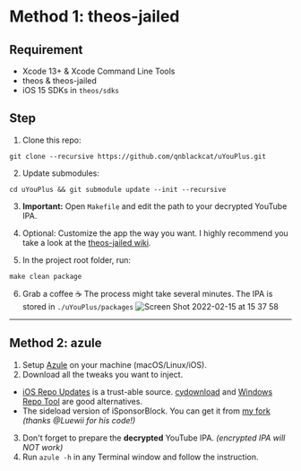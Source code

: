 # Method 1: theos-jailed
## Requirement

- Xcode 13+ & Xcode Command Line Tools
- theos & theos-jailed
- iOS 15 SDKs in `theos/sdks`

## Step

1. Clone this repo:
```
git clone --recursive https://github.com/qnblackcat/uYouPlus.git
```
2. Update submodules:
```
cd uYouPlus && git submodule update --init --recursive
```

3. **Important:** Open `Makefile` and edit the path to your decrypted YouTube IPA. 

4. Optional: Customize the app the way you want. I highly recommend you take a look at the [theos-jailed wiki](https://github.com/kabiroberai/theos-jailed/wiki/Usage).

5. In the project root folder, run:
```
make clean package
```

6. Grab a coffee ☕️ The process might take several minutes. The IPA is stored in `./uYouPlus/packages`
![Screen Shot 2022-02-15 at 15 37 58](https://user-images.githubusercontent.com/52943116/154024200-f9cf8726-5536-4d68-a649-96649bc99e40.png)

***

## Method 2: azule

1. Setup [Azule](https://github.com/Al4ise/Azule) on your machine (macOS/Linux/iOS).
2. Download all the tweaks you want to inject. 
- [iOS Repo Updates](https://www.ios-repo-updates.com/) is a trust-able source. [cydownload](https://github.com/borishonman/cydownload) and [Windows Repo Tool](https://github.com/SarahH12099/Windows-Repo-Tool) are good alternatives.
- The sideload version of iSponsorBlock. You can get it from [my fork](https://github.com/qnblackcat/iSponsorBlock) _(thanks @Luewii for his code!)_
3. Don't forget to prepare the **decrypted** YouTube IPA. _(encrypted IPA will NOT work)_
4. Run `azule -h` in any Terminal window and follow the instruction.